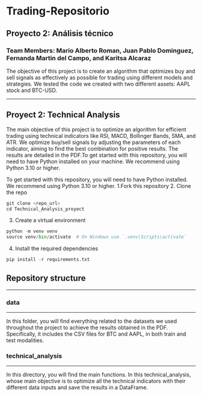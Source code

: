 # Trading-Repositorio
Proyecto 2: Análisis técnico
---

### Team Members: Mario Alberto Roman, Juan Pablo Dominguez, Fernanda Martin del Campo, and Karitsa Alcaraz
The objective of this project is to create an algorithm that optimizes buy and sell signals as effectively as possible for trading using different models and strategies. We tested the code we created with two different assets: AAPL stock and BTC-USD.

---
## Proyect 2: Technical Analysis
The main objective of this project is to optimize an algorithm for efficient trading using technical indicators like RSI, MACD, Bollinger Bands, SMA, and ATR. We optimize buy/sell signals by adjusting the parameters of each indicator, aiming to find the best combination for positive results. The results are detailed in the PDF.To get started with this repository, you will need to have Python installed on your machine. We recommend using Python 3.10 or higher.

To get started with this repository, you will need to have Python installed. We recommend using Python 3.10 or higher.
1.Fork this repository
2. Clone the repo

```python
git clone <repo_url>
cd Technical_Analysis_proyect
```
3. Create a virtual environment

```python
python -m venv venv
source venv/bin/activate  # On Windows use `.venv\Scripts\activate`
```
4. Install the required dependencies

```python
pip install -r requirements.txt
```
## Repository structure

---

### data

---
In this folder, you will find everything related to the datasets we used throughout the project to achieve the results obtained in the PDF. Specifically, it includes the CSV files for BTC and AAPL, in both train and test modalities.
### technical_analysis

---


In this directory, you will find the main functions. In this technical_analysis, whose main objective is to optimize all the technical indicators with their different data inputs and save the results in a DataFrame.


